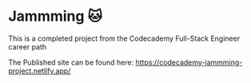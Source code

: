 # Jammming 🐱

This is a completed project from the Codecademy Full-Stack Engineer career path

The Published site can be found here: https://codecademy-jammming-project.netlify.app/
